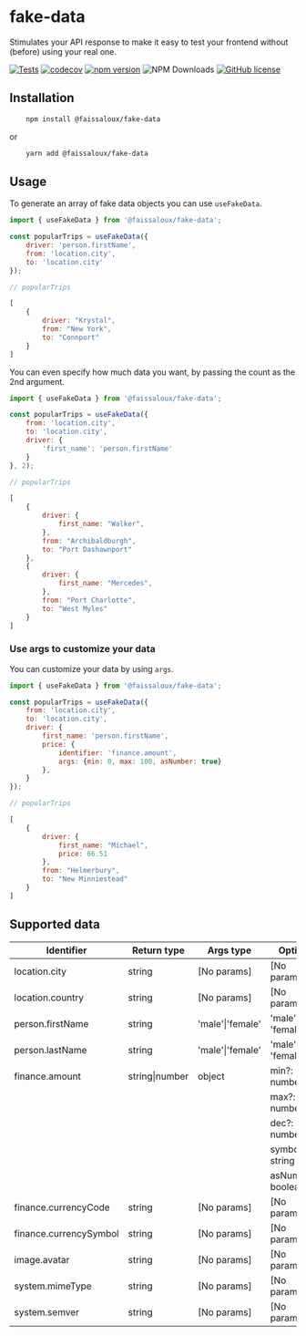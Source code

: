 # fake-data

Stimulates your API response to make it easy to test your frontend without (before) using your real one.

[![Tests](https://github.com/faissaloux/fake-data/actions/workflows/test.yml/badge.svg)](https://github.com/faissaloux/fake-data/actions/workflows/test.yml) [![codecov](https://codecov.io/gh/faissaloux/fake-data/graph/badge.svg)](https://codecov.io/gh/faissaloux/fake-data) [![npm version](https://badge.fury.io/js/@faissaloux%2Ffake-data.svg)](https://badge.fury.io/js/@faissaloux%2Ffake-data) ![NPM Downloads](https://img.shields.io/npm/d18m/%40faissaloux%2Ffake-data) [![GitHub license](https://img.shields.io/badge/license-MIT-blue.svg)](https://github.com/faissaloux/fake-data/blob/main/LICENSE)

## Installation

```bash
    npm install @faissaloux/fake-data
```
or
```bash
    yarn add @faissaloux/fake-data
```

## Usage

To generate an array of fake data objects you can use `useFakeData`.
```js
import { useFakeData } from '@faissaloux/fake-data';

const popularTrips = useFakeData({
    driver: 'person.firstName',
    from: 'location.city',
    to: 'location.city'
});
```

```js
// popularTrips

[
    {
        driver: "Krystal",
        from: "New York",
        to: "Connport"
    }
]
```

You can even specify how much data you want, by passing the count as the 2nd argument.
```js
import { useFakeData } from '@faissaloux/fake-data';

const popularTrips = useFakeData({
    from: 'location.city',
    to: 'location.city',
    driver: {
        'first_name': 'person.firstName'
    }
}, 2);
```

```js
// popularTrips

[
    {
        driver: {
            first_name: "Walker",
        },
        from: "Archibaldburgh",
        to: "Port Dashawnport"
    },
    {
        driver: {
            first_name: "Mercedes",
        },
        from: "Port Charlotte",
        to: "West Myles"
    }
]
```

### Use args to customize your data
You can customize your data by using `args`.

```js
import { useFakeData } from '@faissaloux/fake-data';

const popularTrips = useFakeData({
    from: 'location.city',
    to: 'location.city',
    driver: {
        first_name: 'person.firstName',
        price: {
            identifier: 'finance.amount',
            args: {min: 0, max: 100, asNumber: true}
        },
    }
});
```

```js
// popularTrips

[
    {
        driver: {
            first_name: "Michael",
            price: 66.51
        },
        from: "Helmerbury",
        to: "New Minniestead"
    }
]
```

## Supported data
| Identifier            | Return type       | Args type             | Options               |
| --------------------- | ----------------- | --------------------- | --------------------- |
| location.city         | string            | [No params]           | [No params]           |
| location.country      | string            | [No params]           | [No params]           |
| person.firstName      | string            | 'male'\|'female'      | 'male' or 'female'    |
| person.lastName       | string            | 'male'\|'female'      | 'male' or 'female'    |
| finance.amount        | string\|number    | object                | min?: number          |
|                       |                   |                       | max?: number          |
|                       |                   |                       | dec?: number          |
|                       |                   |                       | symbol: string        |
|                       |                   |                       | asNumber?: boolean    |
| finance.currencyCode  | string            | [No params]           | [No params]           |
| finance.currencySymbol| string            | [No params]           | [No params]           |
| image.avatar          | string            | [No params]           | [No params]           |
| system.mimeType       | string            | [No params]           | [No params]           |
| system.semver         | string            | [No params]           | [No params]           |
